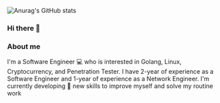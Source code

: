![Anurag's GitHub stats](https://github.devindepth.cloud/?username=anime454&show_icons=true&theme=merko)
### Hi there 👋
### About me 
  I'm a Software Engineer :computer:	 who is interested in Golang, Linux, Cryptocurrency, and Penetration Tester. I have 2-year of experience as a Software Engineer and 1-year of experience as a Network Engineer. I'm currently developing :seedling: new skills to improve myself and solve my routine work 
<!--
**anime454/anime454** is a ✨ _special_ ✨ repository because its `README.md` (this file) appears on your GitHub profile.

Here are some ideas to get you started:

- 🔭 I’m currently working on ...
- 🌱 I’m currently learning ...
- 👯 I’m looking to collaborate on ...
- 🤔 I’m looking for help with ...
- 💬 Ask me about ...
- 📫 How to reach me: ...
- 😄 Pronouns: ...
- ⚡ Fun fact: ...
-->
